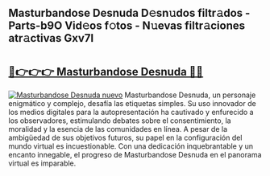 ## Masturbandose Desnuda D𝚎sn𝚞dos filtr𝚊dos - Parts-b9O Vid𝚎os f𝚘tos - N𝚞evas filtr𝚊ciones atr𝚊ctivas Gxv7I

# <h2><a href="http://mbctzq0.tromn.icu/?c=Masturbandose+Desnuda">🔗👉👉👉 Masturbandose Desnuda 🔗🔗</a></h2>

[![Masturbandose Desnuda nuevo](https://i.imgur.com/pEAQMta.gif)](http://mbctzq0.tromn.icu/?c=Masturbandose+Desnuda)
Masturbandose Desnuda, un personaje enigmático y complejo, desafía las etiquetas simples. Su uso innovador de los medios digitales para la autopresentación ha cautivado y enfurecido a los observadores, estimulando debates sobre el consentimiento, la moralidad y la esencia de las comunidades en línea. A pesar de la ambigüedad de sus objetivos futuros, su papel en la configuración del mundo virtual es incuestionable. Con una dedicación inquebrantable y un encanto innegable, el progreso de Masturbandose Desnuda en el panorama virtual es imparable.
